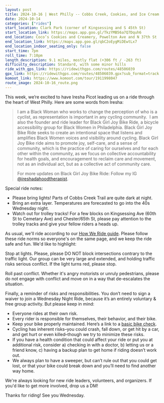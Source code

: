 ```yaml
---
layout: post
title: 2024-10-16 | West Philly -- Cobbs Creek, Cookies, and Ice Cream
date: 2024-10-14
categories: ["rides"]
start_location: Clark Park (corner of Kingsessing and S 45th St)
start_location_link: https://maps.app.goo.gl/TkzYMB56a7Q7Dquh6 
end_location: Coco’s Cookies and Creamery, Powelton Ave and N 37th St
end_location_link: https://maps.app.goo.gl/qbC2oEygMiDEwtLx7 
end_location_indoor_seating_only: false
start_time: 7pm
roll_time: 7:10pm
length_description: 9.1 miles, mostly flat (+306 ft / -263 ft)
difficulty_description: Standard, with some minor hills
ride_with_gps_link: https://ridewithgps.com/routes/48506039 
gpx_link: https://ridewithgps.com/routes/48506039.gpx?sub_format=track 
komoot_link: https://www.komoot.com/tour/1911998047 
route_image: 2024-10-16_route.png
---
```


This week, we’re excited to have Iresha Picot leading us on a ride through the heart of West Philly. Here are some words from Iresha: 

> I am a Black Woman who works to change the perception of who is a cyclist, as representation is important in any cycling community.  I am also the founder and ride leader for Black Girl Joy Bike Ride, a bicycle accessibility group for Black Women in Philadelphia. Black Girl Joy Bike Ride seeks to create an intentional space that listens and amplifies Black Women voices and visibility around cycling. Black Girl Joy Bike ride aims to promote joy, self-care, and a sense of community, which is the practice of caring for ourselves and for each other within the community, as we focus on collective accountability for health goals, and encouragement to reclaim care and movement, not as an individual act, but as a collective act of community care.
> 
> For more updates on Black Girl Joy Bike Ride: Follow my IG [@ireshadahoodtherapist](https://www.instagram.com/ireshadahoodtherapist/).

Special ride notes:

* Please bring lights! Parts of Cobbs Creek Trail are quite dark at night.
* Bring an extra layer. Temperatures are forecasted to go into the 40s Wednesday night. 
* Watch out for trolley tracks! For a few blocks on Kingsessing Ave (60th St to Cemetary Ave) and Chester/65th St, please pay attention to the trolley tracks and give your fellow riders a heads up.

As usual, we'll ride according to our [How We Ride guide](/how-we-ride). Please follow these ride norms so everyone's on the same page, and we keep the ride safe and fun. We'd like to highlight:

Stop at lights. Please, please DO NOT block intersections contrary to the traffic light. Our group can be very large and extended, and holding traffic risks serious conflict. If the light turns red, please stop.

Roll past conflict. Whether it's angry motorists or unruly pedestrians, please do not engage with conflict and move on in a way that de-escalates the situation.

Finally, a reminder of risks and responsibilities. You don’t need to sign a waiver to join a Wednesday Night Ride, because it’s an entirely voluntary & free group activity. But please keep in mind:

* Everyone rides at their own risk.
* Every rider is responsible for themselves, their behavior, and their bike.
* Keep your bike properly maintained. Here’s a link to a [basic bike check](https://bikepgh.org/2017/03/09/bike-video-abc-quick-check/).
* Cycling has inherent risks–you could crash, fall down, or get hit by a car, and get hurt or even killed–though we try to minimize these risks.
* If you have a health condition that could affect your ride or put you at additional risk, consider a) checking in with a doctor, b) letting us or a friend know, c) having a backup plan to get home if riding doesn’t work out.
* We always plan to have a sweeper, but can’t rule out that you could get lost, or that your bike could break down and you’ll need to find another way home.

We're always looking for new ride leaders, volunteers, and organizers. If you'd like to get more involved, drop us a DM! 

Thanks for riding! See you Wednesday.
